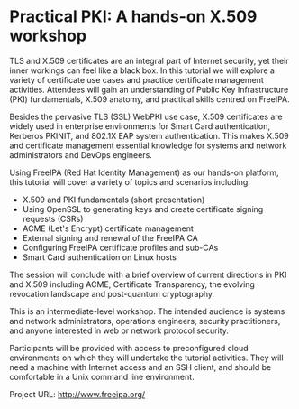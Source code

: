 # Practical PKI: A hands-on X.509 workshop

TLS and X.509 certificates are an integral part of Internet
security, yet their inner workings can feel like a black box.  In
this tutorial we will explore a variety of certificate use cases and
practice certificate management activities.  Attendees will gain an
understanding of Public Key Infrastructure (PKI) fundamentals, X.509
anatomy, and practical skills centred on FreeIPA.

Besides the pervasive TLS (SSL) WebPKI use case, X.509 certificates
are widely used in enterprise environments for Smart Card
authentication, Kerberos PKINIT, and 802.1X EAP system
authentication.  This makes X.509 and certificate management
essential knowledge for systems and network administrators and
DevOps engineers.

Using FreeIPA (Red Hat Identity Management) as our hands-on
platform, this tutorial will cover a variety of topics and scenarios
including:

- X.509 and PKI fundamentals (short presentation)
- Using OpenSSL to generating keys and create certificate signing
  requests (CSRs)
- ACME (Let's Encrypt) certificate management
- External signing and renewal of the FreeIPA CA
- Configuring FreeIPA certificate profiles and sub-CAs
- Smart Card authentication on Linux hosts

The session will conclude with a brief overview of current
directions in PKI and X.509 including ACME, Certificate
Transparency, the evolving revocation landscape and post-quantum
cryptography.

This is an intermediate-level workshop.  The intended audience is
systems and network administrators, operations engineers, security
practitioners, and anyone interested in web or network protocol
security.

Participants will be provided with access to preconfigured cloud
environments on which they will undertake the tutorial activities.
They will need a machine with Internet access and an SSH client, and
should be comfortable in a Unix command line environment.

Project URL: http://www.freeipa.org/
